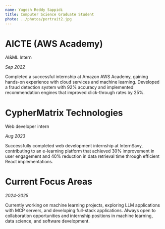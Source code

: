 ```yaml
---
name: Yugesh Reddy Sappidi
title: Computer Science Graduate Student
photo: ../photos/portrait2.jpg
---
```




# AICTE (AWS Academy)
AI&ML Intern

_Sep 2022_

Completed a successful internship at Amazon AWS Academy, gaining hands-on experience with cloud services and machine learning. Developed a fraud detection system with 92% accuracy and implemented recommendation engines that improved click-through rates by 25%.

# CypherMatrix Technologies 
Web developer intern

_Aug 2023_

Successfully completed web development internship at InternSavy, contributing to an e-learning platform that achieved 30% improvement in user engagement and 40% reduction in data retrieval time through efficient React implementations.


# Current Focus Areas
_2024-2025_

Currently working on machine learning projects, exploring LLM applications with MCP servers, and developing full-stack applications. Always open to collaboration opportunities and internship positions in machine learning, data science, and software development.
